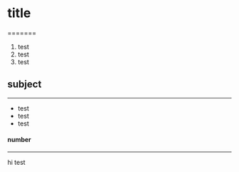# title
=======
1. test
2. test
3. test

## subject 
-------
- test
- test
- test

#### number
------
hi
test
